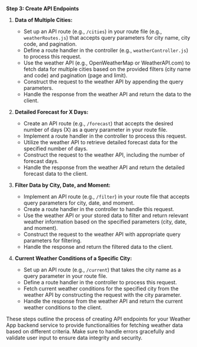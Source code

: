 **Step 3: Create API Endpoints**

1. **Data of Multiple Cities:**
   - Set up an API route (e.g., `/cities`) in your route file (e.g., `weatherRoutes.js`) that accepts query parameters for city name, city code, and pagination.
   - Define a route handler in the controller (e.g., `weatherController.js`) to process this request.
   - Use the weather API (e.g., OpenWeatherMap or WeatherAPI.com) to fetch data for multiple cities based on the provided filters (city name and code) and pagination (page and limit).
   - Construct the request to the weather API by appending the query parameters.
   - Handle the response from the weather API and return the data to the client.

2. **Detailed Forecast for X Days:**
   - Create an API route (e.g., `/forecast`) that accepts the desired number of days (X) as a query parameter in your route file.
   - Implement a route handler in the controller to process this request.
   - Utilize the weather API to retrieve detailed forecast data for the specified number of days.
   - Construct the request to the weather API, including the number of forecast days.
   - Handle the response from the weather API and return the detailed forecast data to the client.

3. **Filter Data by City, Date, and Moment:**
   - Implement an API route (e.g., `/filter`) in your route file that accepts query parameters for city, date, and moment.
   - Create a route handler in the controller to handle this request.
   - Use the weather API or your stored data to filter and return relevant weather information based on the specified parameters (city, date, and moment).
   - Construct the request to the weather API with appropriate query parameters for filtering.
   - Handle the response and return the filtered data to the client.

4. **Current Weather Conditions of a Specific City:**
   - Set up an API route (e.g., `/current`) that takes the city name as a query parameter in your route file.
   - Define a route handler in the controller to process this request.
   - Fetch current weather conditions for the specified city from the weather API by constructing the request with the city parameter.
   - Handle the response from the weather API and return the current weather conditions to the client.

These steps outline the process of creating API endpoints for your Weather App backend service to provide functionalities for fetching weather data based on different criteria. Make sure to handle errors gracefully and validate user input to ensure data integrity and security.